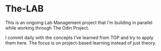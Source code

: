 # The-LAB
This is an ongoing Lab Management project that I’m building in parallel while working through The Odin Project.

I commit daily with the concepts I’ve learned from TOP and try to apply them here. The focus is on project-based learning instead of just theory.
